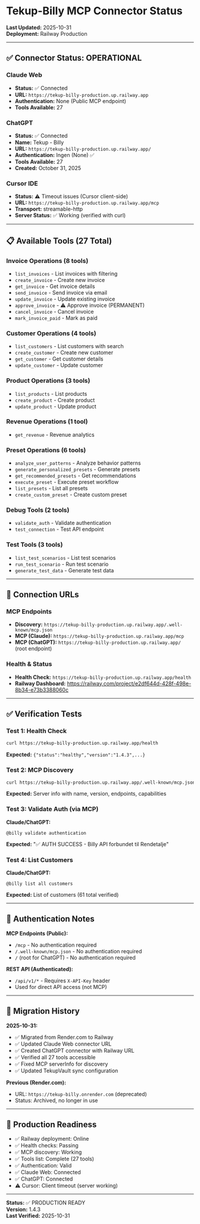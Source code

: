 # Tekup-Billy MCP Connector Status

**Last Updated:** 2025-10-31  
**Deployment:** Railway Production

---

## ✅ Connector Status: OPERATIONAL

### Claude Web

- **Status:** ✅ Connected
- **URL:** `https://tekup-billy-production.up.railway.app`
- **Authentication:** None (Public MCP endpoint)
- **Tools Available:** 27

### ChatGPT

- **Status:** ✅ Connected
- **Name:** Tekup - Billy
- **URL:** `https://tekup-billy-production.up.railway.app/`
- **Authentication:** Ingen (None) ✅
- **Tools Available:** 27
- **Created:** October 31, 2025

### Cursor IDE

- **Status:** ⚠️ Timeout issues (Cursor client-side)
- **URL:** `https://tekup-billy-production.up.railway.app/mcp`
- **Transport:** streamable-http
- **Server Status:** ✅ Working (verified with curl)

---

## 📋 Available Tools (27 Total)

### Invoice Operations (8 tools)

- `list_invoices` - List invoices with filtering
- `create_invoice` - Create new invoice
- `get_invoice` - Get invoice details
- `send_invoice` - Send invoice via email
- `update_invoice` - Update existing invoice
- `approve_invoice` - ⚠️ Approve invoice (PERMANENT)
- `cancel_invoice` - Cancel invoice
- `mark_invoice_paid` - Mark as paid

### Customer Operations (4 tools)

- `list_customers` - List customers with search
- `create_customer` - Create new customer
- `get_customer` - Get customer details
- `update_customer` - Update customer

### Product Operations (3 tools)

- `list_products` - List products
- `create_product` - Create product
- `update_product` - Update product

### Revenue Operations (1 tool)

- `get_revenue` - Revenue analytics

### Preset Operations (6 tools)

- `analyze_user_patterns` - Analyze behavior patterns
- `generate_personalized_presets` - Generate presets
- `get_recommended_presets` - Get recommendations
- `execute_preset` - Execute preset workflow
- `list_presets` - List all presets
- `create_custom_preset` - Create custom preset

### Debug Tools (2 tools)

- `validate_auth` - Validate authentication
- `test_connection` - Test API endpoint

### Test Tools (3 tools)

- `list_test_scenarios` - List test scenarios
- `run_test_scenario` - Run test scenario
- `generate_test_data` - Generate test data

---

## 🔗 Connection URLs

### MCP Endpoints

- **Discovery:** `https://tekup-billy-production.up.railway.app/.well-known/mcp.json`
- **MCP (Claude):** `https://tekup-billy-production.up.railway.app/mcp`
- **MCP (ChatGPT):** `https://tekup-billy-production.up.railway.app/` (root endpoint)

### Health & Status

- **Health Check:** `https://tekup-billy-production.up.railway.app/health`
- **Railway Dashboard:** https://railway.com/project/e2df644d-428f-498e-8b34-e73b3388060c

---

## ✅ Verification Tests

### Test 1: Health Check

```bash
curl https://tekup-billy-production.up.railway.app/health
```

**Expected:** `{"status":"healthy","version":"1.4.3",...}`

### Test 2: MCP Discovery

```bash
curl https://tekup-billy-production.up.railway.app/.well-known/mcp.json
```

**Expected:** Server info with name, version, endpoints, capabilities

### Test 3: Validate Auth (via MCP)

**Claude/ChatGPT:**

```
@billy validate authentication
```

**Expected:** "✅ AUTH SUCCESS - Billy API forbundet til Rendetalje"

### Test 4: List Customers

**Claude/ChatGPT:**

```
@billy list all customers
```

**Expected:** List of customers (61 total verified)

---

## 🔐 Authentication Notes

**MCP Endpoints (Public):**

- `/mcp` - No authentication required
- `/.well-known/mcp.json` - No authentication required
- `/` (root for ChatGPT) - No authentication required

**REST API (Authenticated):**

- `/api/v1/*` - Requires `X-API-Key` header
- Used for direct API access (not MCP)

---

## 📝 Migration History

**2025-10-31:**

- ✅ Migrated from Render.com to Railway
- ✅ Updated Claude Web connector URL
- ✅ Created ChatGPT connector with Railway URL
- ✅ Verified all 27 tools accessible
- ✅ Fixed MCP serverInfo for discovery
- ✅ Updated TekupVault sync configuration

**Previous (Render.com):**

- URL: `https://tekup-billy.onrender.com` (deprecated)
- Status: Archived, no longer in use

---

## 🎯 Production Readiness

- ✅ Railway deployment: Online
- ✅ Health checks: Passing
- ✅ MCP discovery: Working
- ✅ Tools list: Complete (27 tools)
- ✅ Authentication: Valid
- ✅ Claude Web: Connected
- ✅ ChatGPT: Connected
- ⚠️ Cursor: Client timeout (server working)

---

**Status:** ✅ PRODUCTION READY  
**Version:** 1.4.3  
**Last Verified:** 2025-10-31
